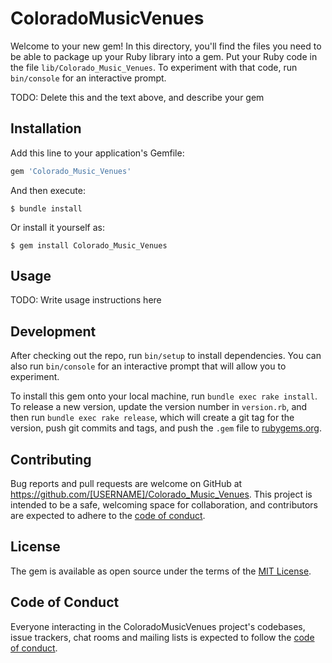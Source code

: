 # ColoradoMusicVenues

Welcome to your new gem! In this directory, you'll find the files you need to be able to package up your Ruby library into a gem. Put your Ruby code in the file `lib/Colorado_Music_Venues`. To experiment with that code, run `bin/console` for an interactive prompt.

TODO: Delete this and the text above, and describe your gem

## Installation

Add this line to your application's Gemfile:

```ruby
gem 'Colorado_Music_Venues'
```

And then execute:

    $ bundle install

Or install it yourself as:

    $ gem install Colorado_Music_Venues

## Usage

TODO: Write usage instructions here

## Development

After checking out the repo, run `bin/setup` to install dependencies. You can also run `bin/console` for an interactive prompt that will allow you to experiment.

To install this gem onto your local machine, run `bundle exec rake install`. To release a new version, update the version number in `version.rb`, and then run `bundle exec rake release`, which will create a git tag for the version, push git commits and tags, and push the `.gem` file to [rubygems.org](https://rubygems.org).

## Contributing

Bug reports and pull requests are welcome on GitHub at https://github.com/[USERNAME]/Colorado_Music_Venues. This project is intended to be a safe, welcoming space for collaboration, and contributors are expected to adhere to the [code of conduct](https://github.com/[USERNAME]/Colorado_Music_Venues/blob/master/CODE_OF_CONDUCT.md).


## License

The gem is available as open source under the terms of the [MIT License](https://opensource.org/licenses/MIT).

## Code of Conduct

Everyone interacting in the ColoradoMusicVenues project's codebases, issue trackers, chat rooms and mailing lists is expected to follow the [code of conduct](https://github.com/[USERNAME]/Colorado_Music_Venues/blob/master/CODE_OF_CONDUCT.md).
